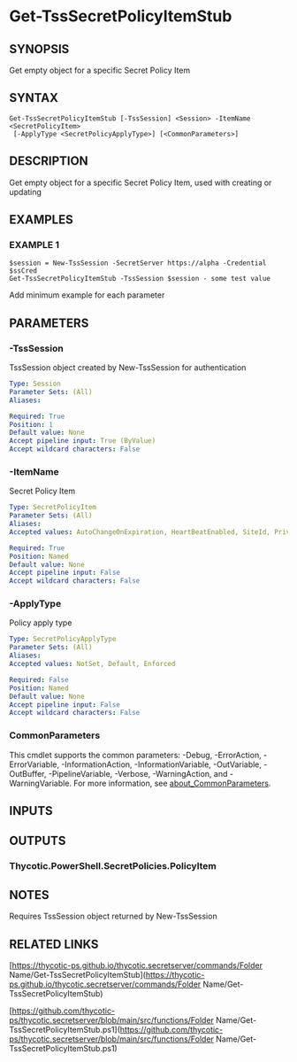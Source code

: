 # Get-TssSecretPolicyItemStub

## SYNOPSIS
Get empty object for a specific Secret Policy Item

## SYNTAX

```
Get-TssSecretPolicyItemStub [-TssSession] <Session> -ItemName <SecretPolicyItem>
 [-ApplyType <SecretPolicyApplyType>] [<CommonParameters>]
```

## DESCRIPTION
Get empty object for a specific Secret Policy Item, used with creating or updating

## EXAMPLES

### EXAMPLE 1
```
$session = New-TssSession -SecretServer https://alpha -Credential $ssCred
Get-TssSecretPolicyItemStub -TssSession $session - some test value
```

Add minimum example for each parameter

## PARAMETERS

### -TssSession
TssSession object created by New-TssSession for authentication

```yaml
Type: Session
Parameter Sets: (All)
Aliases:

Required: True
Position: 1
Default value: None
Accept pipeline input: True (ByValue)
Accept wildcard characters: False
```

### -ItemName
Secret Policy Item

```yaml
Type: SecretPolicyItem
Parameter Sets: (All)
Aliases:
Accepted values: AutoChangeOnExpiration, HeartBeatEnabled, SiteId, PrivilegedSecretId, AssociatedSecretId1, AutoChangeSchedule, PasswordTypeWebScriptId, CheckOutEnabled, CheckOutIntervalMinutes, CheckOutChangePassword, RequireApprovalForAccess, RequireApprovalForAccessForOwnersAndApprovers, RequireApprovalForAccessForEditors, RequireViewComment, IsSessionRecordingEnabled, ViewingPasswordRequiresEdit, ApprovalGroup, AssociatedSecretId2, IsProxyEnabled, EnableSshCommandRestrictions, SshCommandMenuGroups, AllowOwnersUnrestrictedSshCommands, ApprovalWorkflow, EventPipelinePolicy, RunLauncherUsingSSHKey, WebLauncherRequiresIncognitoMode, SshCommandRestrictionType, SshCommandBlocklistOwners, SshCommandBlocklistEditors, SshCommandBlocklistViewers

Required: True
Position: Named
Default value: None
Accept pipeline input: False
Accept wildcard characters: False
```

### -ApplyType
Policy apply type

```yaml
Type: SecretPolicyApplyType
Parameter Sets: (All)
Aliases:
Accepted values: NotSet, Default, Enforced

Required: False
Position: Named
Default value: None
Accept pipeline input: False
Accept wildcard characters: False
```

### CommonParameters
This cmdlet supports the common parameters: -Debug, -ErrorAction, -ErrorVariable, -InformationAction, -InformationVariable, -OutVariable, -OutBuffer, -PipelineVariable, -Verbose, -WarningAction, and -WarningVariable. For more information, see [about_CommonParameters](http://go.microsoft.com/fwlink/?LinkID=113216).

## INPUTS

## OUTPUTS

### Thycotic.PowerShell.SecretPolicies.PolicyItem
## NOTES
Requires TssSession object returned by New-TssSession

## RELATED LINKS

[https://thycotic-ps.github.io/thycotic.secretserver/commands/Folder Name/Get-TssSecretPolicyItemStub](https://thycotic-ps.github.io/thycotic.secretserver/commands/Folder Name/Get-TssSecretPolicyItemStub)

[https://github.com/thycotic-ps/thycotic.secretserver/blob/main/src/functions/Folder Name/Get-TssSecretPolicyItemStub.ps1](https://github.com/thycotic-ps/thycotic.secretserver/blob/main/src/functions/Folder Name/Get-TssSecretPolicyItemStub.ps1)

